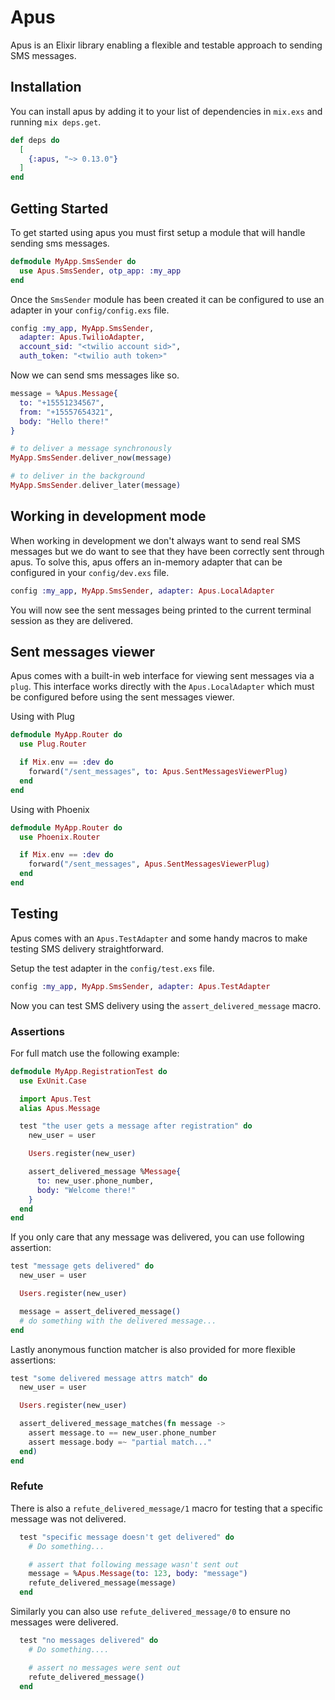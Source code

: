 # Apus

Apus is an Elixir library enabling a flexible and testable approach to sending SMS messages.

## Installation

You can install apus by adding it to your list of dependencies in `mix.exs` and running `mix deps.get`.

```elixir
def deps do
  [
    {:apus, "~> 0.13.0"}
  ]
end
```

## Getting Started

To get started using apus you must first setup a module that will handle sending sms messages.

```elixir
defmodule MyApp.SmsSender do
  use Apus.SmsSender, otp_app: :my_app
end
```

Once the `SmsSender` module has been created it can be configured to use an adapter in your `config/config.exs` file.

```elixir
config :my_app, MyApp.SmsSender,
  adapter: Apus.TwilioAdapter,
  account_sid: "<twilio account sid>",
  auth_token: "<twilio auth token>"
```

Now we can send sms messages like so.

```elixir
message = %Apus.Message{
  to: "+15551234567",
  from: "+15557654321",
  body: "Hello there!"
}

# to deliver a message synchronously
MyApp.SmsSender.deliver_now(message)

# to deliver in the background
MyApp.SmsSender.deliver_later(message)
```

## Working in development mode

When working in development we don't always want to send real SMS messages but we do want
to see that they have been correctly sent through apus. To solve this, apus offers an in-memory
adapter that can be configured in your `config/dev.exs` file.

```elixir
config :my_app, MyApp.SmsSender, adapter: Apus.LocalAdapter
```

You will now see the sent messages being printed to the current terminal session as they are delivered.

## Sent messages viewer

Apus comes with a built-in web interface for viewing sent messages via a `plug`. This interface works
directly with the `Apus.LocalAdapter` which must be configured before using the sent messages viewer.

Using with Plug

```elixir
defmodule MyApp.Router do
  use Plug.Router

  if Mix.env == :dev do
    forward("/sent_messages", to: Apus.SentMessagesViewerPlug)
  end
end
```

Using with Phoenix

```elixir
defmodule MyApp.Router do
  use Phoenix.Router

  if Mix.env == :dev do
    forward("/sent_messages", Apus.SentMessagesViewerPlug)
  end
end
```

## Testing

Apus comes with an `Apus.TestAdapter` and some handy macros to make testing SMS delivery straightforward.

Setup the test adapter in the `config/test.exs` file.

```elixir
config :my_app, MyApp.SmsSender, adapter: Apus.TestAdapter
```

Now you can test SMS delivery using the `assert_delivered_message` macro.

### Assertions

For full match use the following example:

```elixir
defmodule MyApp.RegistrationTest do
  use ExUnit.Case

  import Apus.Test
  alias Apus.Message

  test "the user gets a message after registration" do
    new_user = user

    Users.register(new_user)

    assert_delivered_message %Message{
      to: new_user.phone_number,
      body: "Welcome there!"
    }
  end
end
```

If you only care that any message was delivered, you can use following assertion:
```elixir
test "message gets delivered" do
  new_user = user

  Users.register(new_user)

  message = assert_delivered_message()
  # do something with the delivered message...
end
```

Lastly anonymous function matcher is also provided for more flexible assertions:
```elixir
test "some delivered message attrs match" do
  new_user = user

  Users.register(new_user)

  assert_delivered_message_matches(fn message ->
    assert message.to == new_user.phone_number
    assert message.body =~ "partial match..."
  end)
end
```

### Refute

There is also a `refute_delivered_message/1` macro for testing that a specific message was not delivered.
```elixir
  test "specific message doesn't get delivered" do
    # Do something...

    # assert that following message wasn't sent out
    message = %Apus.Message(to: 123, body: "message")
    refute_delivered_message(message)
  end
```

Similarly you can also use `refute_delivered_message/0` to ensure no messages were delivered.
```elixir
  test "no messages delivered" do
    # Do something....

    # assert no messages were sent out
    refute_delivered_message()
  end
```